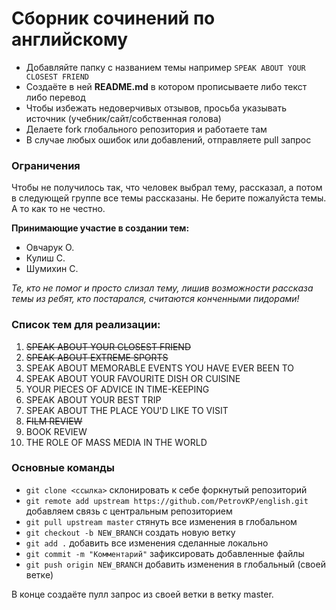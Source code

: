 ﻿# Сборник сочинений по английскому

+ Добавляйте папку с названием  темы например `SPEAK ABOUT YOUR CLOSEST FRIEND`
+ Создаёте в ней **README.md** в котором прописываете либо текст либо перевод
+ Чтобы избежать недоверчивых отзывов, просьба указывать источник (учебник/сайт/собственная голова)
+ Делаете fork глобального репозитория и работаете там
+ В случае любых ошибок или добавлений, отправляете pull запрос

### Ограничения

Чтобы не получилось так, что человек выбрал тему, рассказал, а потом в следующей группе все темы рассказаны. Не берите пожалуйста темы. А то как то не честно.

**Принимающие участие в создании тем:**

+ Овчарук О.
+ Кулиш С.
+ Шумихин С.

*Те, кто не помог и просто слизал тему, лишив возможности рассказа темы из ребят, кто постарался, считаются конченными пидорами!*

### Список тем для реализации:

1. ~~SPEAK ABOUT YOUR CLOSEST FRIEND~~
2. ~~SPEAK ABOUT EXTREME SPORTS~~
3. SPEAK ABOUT MEMORABLE EVENTS YOU HAVE EVER BEEN TO
4. SPEAK ABOUT YOUR FAVOURITE DISH OR CUISINE
5. YOUR PIECES OF ADVICE IN TIME-KEEPING
6. SPEAK ABOUT YOUR BEST TRIP
7. SPEAK ABOUT THE PLACE YOU'D LIKE TO VISIT
8. ~~FILM REVIEW~~
9. BOOK REVIEW
10. THE ROLE OF MASS MEDIA IN THE WORLD

### Основные команды

+ `git clone <ссылка>` склонировать к себе форкнутый репозиторий
+ `git remote add upstream https://github.com/PetrovKP/english.git` добавляем связь с центральным репозиторием
+ `git pull upstream master` стянуть все изменения в глобальном
+ `git checkout -b NEW_BRANCH` создать новую ветку
+ `git add .` добавить все изменения сделанные локально
+ `git commit -m "Комментарий"` зафиксировать добавленные файлы
+ `git push origin NEW_BRANCH` добавить изменения в глобальный (своей ветке)

В конце создаёте пулл запрос из своей ветки в ветку master.